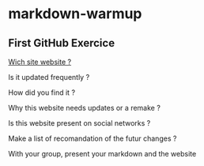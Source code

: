 # markdown-warmup

## First GitHub Exercice

[Wich site website ?](http://theworldsworstwebsiteever.com/new_page_1.htm) 

Is it updated frequently ?

How did you find it ?
    
Why this website needs updates or a remake ?

Is this website present on social networks ?

Make a list of recomandation of the futur changes ?

With your group, present your markdown and the website



